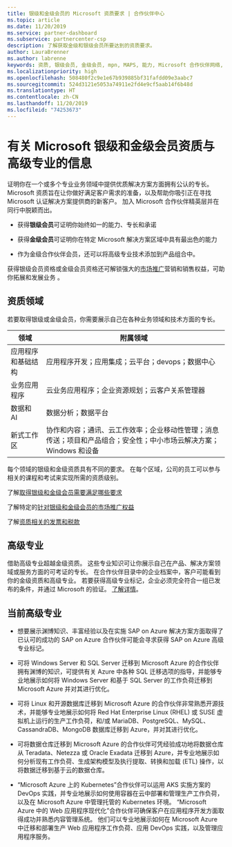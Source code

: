 ```yaml
---
title: 银级和金级会员的 Microsoft 资质要求 | 合作伙伴中心
ms.topic: article
ms.date: 11/20/2019
ms.service: partner-dashboard
ms.subservice: partnercenter-csp
description: 了解获取金级和银级会员所要达到的资质要求。
author: LauraBrenner
ms.author: labrenne
keywords: 资质, 银级会员, 金级会员, mpn, MAPS, 能力, Microsoft 合作伙伴网络, 网络会员, 高级专业
ms.localizationpriority: high
ms.openlocfilehash: 508480f2c9e1e67b939885bf31fafdd09e3aabc7
ms.sourcegitcommit: 524d3121e5053a74911e2fd4e9cf5aab14f6b48d
ms.translationtype: HT
ms.contentlocale: zh-CN
ms.lasthandoff: 11/20/2019
ms.locfileid: "74253673"
---
```

# <a name="information-about-microsoft-silver-and-gold-competencies-and-advanced-specializations"></a>有关 Microsoft 银级和金级会员资质与高级专业的信息


证明你在一个或多个专业业务领域中提供优质解决方案方面拥有公认的专长。 Microsoft 资质旨在让你做好满足客户需求的准备，以及帮助你吸引正在寻找 Microsoft 认证解决方案提供商的新客户。 加入 Microsoft 合作伙伴精英层并在同行中脱颖而出。

- 获得**银级会员**可证明你始终如一的能力、专长和承诺

- 获得**金级会员**可证明你在特定 Microsoft 解决方案区域中具有最出色的能力

- 作为金级合作伙伴会员，还可以将高级专业技术添加到产品组合中。

获得银级会员资格或金级会员资格还可解锁强大的[市场推广](mpn-learn-about-go-to-market-benefits.md)营销和销售权益，可助你拓展和发展业务   。

## <a name="competency-areas"></a>资质领域

若要取得银级或金级会员，你需要展示自己在各种业务领域和技术方面的专长。

|**领域**            |**附属领域**                    |
|--------------------|--------------------------------|
|应用程序和基础结构|应用程序开发；应用集成；云平台；devops；数据中心|
|业务应用程序 |云业务应用程序；企业资源规划；云客户关系管理器|
|数据和 AI|数据分析；数据平台|
|新式工作区| 协作和内容；通讯、云工作效率；企业移动性管理；消息传送；项目和产品组合；安全性；中小市场云解决方案；Windows 和设备|

每个领域的银级和金级资质具有不同的要求。 在每个区域，公司的员工可以参与相关的课程和考试来实现所需的资质级别。


了解[取得银级和金级会员需要满足哪些要求](https://partner.microsoft.com/membership/competencies)

了解特定的[针对银级和金级会员的市场推广权益](mpn-learn-about-go-to-market-benefits.md) 

了解[资质相关的发票和税款](mpn-view-print-maps-invoice.md)

## <a name="advanced-specializations"></a>高级专业

借助高级专业超越金级资质。 这些专业知识可让你展示自己在产品、解决方案领域或服务方面的可考证的专长。 在合作伙伴目录中的企业档案中，客户可能看到你的金级资质和高级专业。 若要获得高级专业标记，企业必须完全符合一组已发布的条件，并通过 Microsoft 的验证。 [了解详情](https://partner.microsoft.com/membership/competencies#tab-content-2)。 

## <a name="the-current-advanced-specializations"></a>当前高级专业

- 想要展示渊博知识、丰富经验以及在实施 SAP on Azure 解决方案方面取得了已认可的成功的 SAP on Azure 合作伙伴可能会寻求获得 SAP on Azure 高级专业标记。

- 可将 Windows Server 和 SQL Server 迁移到 Microsoft Azure 的合作伙伴拥有渊博的知识，可提供有关 Azure 中各种 SQL 迁移选项的指导，并能够专业地展示如何将 Windows Server 和基于 SQL Server 的工作负荷迁移到 Microsoft Azure 并对其进行优化。 

- 可将 Linux 和开源数据库迁移到 Microsoft Azure 的合作伙伴非常熟悉开源技术，并能够专业地展示如何将 Red Hat Enterprise Linux (RHEL) 或 SUSE 虚拟机上运行的生产工作负荷，和/或 MariaDB、PostgreSQL、MySQL、CassandraDB、MongoDB 数据库迁移到 Azure，并对其进行优化。

- 可将数据仓库迁移到 Microsoft Azure 的合作伙伴可凭经验成功地将数据仓库从 Teradata、Netezza 或 Oracle Exadata 迁移到 Azure，并专业地展示如何分析现有工作负荷、生成架构模型及执行提取、转换和加载 (ETL) 操作，以将数据迁移到基于云的数据仓库。

- “Microsoft Azure 上的 Kubernetes”合作伙伴可以运用 AKS 实施方案的 DevOps 实践，并专业地展示如何使用容器在云中部署和管理生产工作负荷，以及在 Microsoft Azure 中管理托管的 Kubernetes 环境。
“Microsoft Azure 中的 Web 应用程序现代化”合作伙伴可确保客户在应用程序开发方面取得成功并熟悉内容管理系统。 他们可以专业地展示如何在 Microsoft Azure 中迁移和部署生产 Web 应用程序工作负荷、应用 DevOps 实践，以及管理应用程序服务。